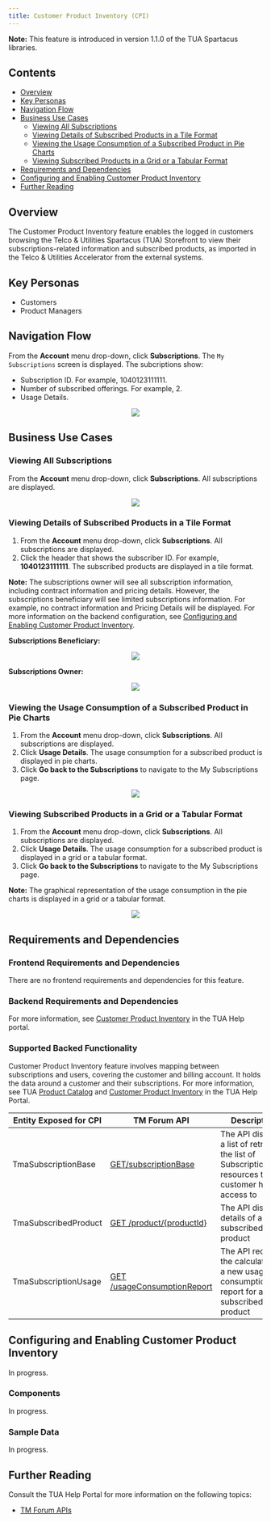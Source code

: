 ```yaml
---
title: Customer Product Inventory (CPI)
---
```


**Note:** This feature is introduced in version 1.1.0 of the TUA Spartacus libraries.

## Contents

- [Overview](#overview)
- [Key Personas](#key-personas)
- [Navigation Flow](#navigation-flow)
- [Business Use Cases](#business-use-cases)
  - [Viewing All Subscriptions](#viewing-all-subscriptions)
  - [Viewing Details of Subscribed Products in a Tile Format](#viewing-details-of-subscribed-products-in-a-tile-format)
  - [Viewing the Usage Consumption of a Subscribed Product in Pie Charts](#viewing-the-usage-consumption-of-a-subscribed-product-in-pie-charts)
  - [Viewing Subscribed Products in a Grid or a Tabular Format](#viewing-subscribed-products-in-a-grid-or-a-tabular-format)
- [Requirements and Dependencies](#requirements-and-dependencies)
- [Configuring and Enabling Customer Product Inventory](#configuring-and-enabling-customer-product-inventory)
- [Further Reading](#further-reading)

## Overview

The Customer Product Inventory feature enables the logged in customers browsing the Telco & Utilities Spartacus (TUA) Storefront to view their subscriptions-related information and subscribed products, as imported in the Telco & Utilities Accelerator from the external systems.

## Key Personas

- Customers
- Product Managers

## Navigation Flow

From the **Account** menu drop-down, click **Subscriptions**. The `My Subscriptions` screen is displayed. The subcriptions show:

- Subscription ID. For example, 1040123111111.
- Number of subscribed offerings. For example, 2.
- Usage Details.

<p align="center"><img src="/assets/images/telco/navigation-flow.png"></p>

## Business Use Cases

### Viewing All Subscriptions

From the **Account** menu drop-down, click **Subscriptions**. All subscriptions are displayed.

<p align="center"><img src="/assets/images/telco/viewing-all-subscriptions.png"></p>

### Viewing Details of Subscribed Products in a Tile Format

1. From the **Account** menu drop-down, click **Subscriptions**. All subscriptions are displayed.
2. Click the header that shows the subscriber ID. For example, **1040123111111**. The subscribed products are displayed in a tile format.

**Note:** The subscriptions owner will see all subscription information, including contract information and pricing details. However, the subscriptions beneficiary will see limited subscriptions information. For example, no contract information and Pricing Details will be displayed. For more information on the backend configuration, see [Configuring and Enabling Customer Product Inventory](#configuring-and-enabling-customer-product-inventory).

**Subscriptions Beneficiary:**

<p align="center"><img src="/assets/images/telco/subscription-beneficiary.png"></p>

**Subscriptions Owner:**

<p align="center"><img src="/assets/images/telco/subscription-owner.png"></p>

### Viewing the Usage Consumption of a Subscribed Product in Pie Charts

1. From the **Account** menu drop-down, click **Subscriptions**. All subscriptions are displayed.
2. Click **Usage Details**. The usage consumption for a subscribed product is displayed in pie charts.
3. Click **Go back to the Subscriptions** to navigate to the My Subscriptions page.

<p align="center"><img src="/assets/images/telco/usage-consumption.png"></p>

### Viewing Subscribed Products in a Grid or a Tabular Format

1. From the **Account** menu drop-down, click **Subscriptions**. All subscriptions are displayed.
2. Click **Usage Details**. The usage consumption for a subscribed product is displayed in a grid or a tabular format.
3. Click **Go back to the Subscriptions** to navigate to the My Subscriptions page.

**Note:** The graphical representation of the usage consumption in the pie charts is displayed in a grid or a tabular format.

<p align="center"><img src="/assets/images/telco/tabular-format.png"></p>

## Requirements and Dependencies

### Frontend Requirements and Dependencies

There are no frontend requirements and dependencies for this feature.

### Backend Requirements and Dependencies

For more information, see [Customer Product Inventory](https://help.sap.com/viewer/32f0086927f44c9ab1199f1dab8833cd/2007/en-US/612f26c3d5f14248965ad908cf5952f6.html) in the TUA Help portal.

### Supported Backed Functionality

Customer Product Inventory feature involves mapping between subscriptions and users, covering the customer and billing account. It holds the data around a customer and their subscriptions. For more information, see TUA [Product Catalog](https://help.sap.com/viewer/32f0086927f44c9ab1199f1dab8833cd/2007/en-US/552515309dd545e7b7878eb081b56453.html) and [Customer Product Inventory](https://help.sap.com/viewer/32f0086927f44c9ab1199f1dab8833cd/2007/en-US/612f26c3d5f14248965ad908cf5952f6.html) in the TUA Help Portal.

|  Entity Exposed for CPI            	 |TM Forum API                          |Description                         |
|----------------|-------------------------------|-----------------------------|
|TmaSubscriptionBase|[GET/subscriptionBase](https://help.sap.com/doc/c280898e0829413d838559088d5e4b5f/2007/en-US/index_TMF_V2.html#_listsubscriptionbase)            |The API displays a list of  retrieves the list of SubscriptionBase resources that a customer has access to            |
|TmaSubscribedProduct          |[GET /product/{productId}](https://help.sap.com/doc/c280898e0829413d838559088d5e4b5f/2007/en-US/index_TMF_V2.html#_productget)            |The API displays details of a subscribed product            |
|TmaSubscriptionUsage          |[GET /usageConsumptionReport](https://help.sap.com/doc/c280898e0829413d838559088d5e4b5f/2007/en-US/index_TMF_V2.html#_usageconsumptionreportfind)| The API requests the calculation of a new usage consumption report for a subscribed product |||

## Configuring and Enabling Customer Product Inventory

In progress.

### Components

In progress.

### Sample Data

In progress.

## Further Reading

Consult the TUA Help Portal for more information on the following topics:

- [TM Forum APIs](https://help.sap.com/viewer/f59b0ac006d746caaa5fb599b4270151/2007/en-US/d46b30b30eca4d4d8ddd20ad833d77f9.html)
